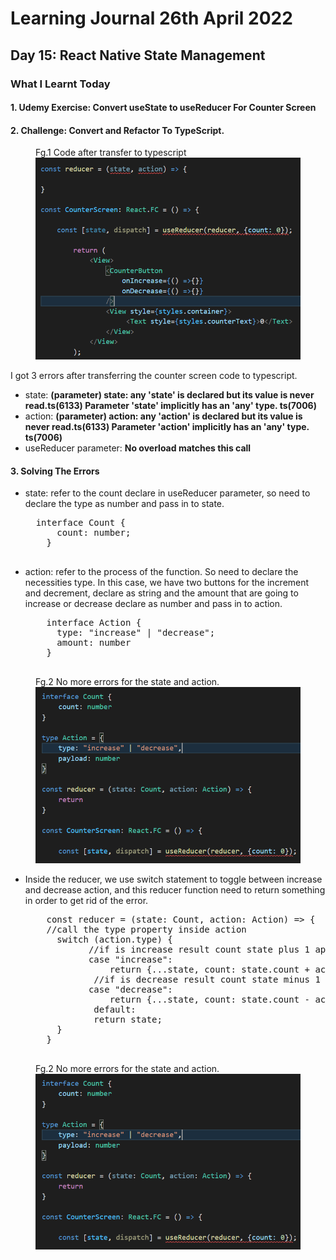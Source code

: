<h1>Learning Journal 26th April 2022</h1>
<h2>Day 15: React Native State Management</h2>
<h3>What I Learnt Today</h3>
<h4>1.  Udemy Exercise: Convert useState to useReducer For Counter Screen</h4> 
<h4>2. Challenge: Convert and Refactor To TypeScript.</h4>
<figure>
<figcaption>Fg.1 Code after transfer to typescript</figcaption>
  <img src="https://github.com/janson-gan/react-native-training/blob/main/images/Screenshot%202022-04-26%20133612.png" width="450" />
</figure>
<p>
  I got 3 errors after transferring the counter screen code to typescript.
  <ul>
    <li>state: <b>(parameter) state: any 'state' is declared but its value is never read.ts(6133) Parameter 'state' implicitly has an 'any' type. ts(7006)</b></li>
    <li>action: <b>(parameter) action: any 'action' is declared but its value is never read.ts(6133) Parameter 'action' implicitly has an 'any' type. ts(7006)</b></li>
    <li>useReducer parameter: <b>No overload matches this call</b></li>
  </ul>
</p>
<h4>3.  Solving The Errors</h4>
 <ul>
    <li>state: refer to the count declare in useReducer parameter, so need to declare the type as number and pass in to state.</li>
  <pre>
  interface Count {
      count: number;
    }
  </pre>
    <li>action: refer to the process of the function. So need to declare the necessities type. In this case, we have two buttons for the increment and decrement, declare as string and the amount that are going to increase or decrease declare as number and pass in to action.</li>
  
  <pre>
    interface Action {
      type: "increase" | "decrease";
      amount: number
    }
  </pre>
  </ul>
  
<figure>
  <figcaption>Fg.2 No more errors for the state and action.</figcaption>
  <img src="https://github.com/janson-gan/react-native-training/blob/main/images/Screenshot%202022-04-26%20143313.png" width="450" />
</figure>

<ul>
  <li>Inside the reducer, we use switch statement to toggle between increase and decrease action, and this reducer function need to return something in order to get rid of the error.</li>
  <pre>
    const reducer = (state: Count, action: Action) => {
    //call the type property inside action
      switch (action.type) {
            //if is increase result count state plus 1 append with previous count state 
            case "increase":
                return {...state, count: state.count + action.amount};
             //if is decrease result count state minus 1 append with previous count state 
            case "decrease":
                return {...state, count: state.count - action.amount};
             default:
             return state;
      }
    }
  </pre>
</ul>

<figure>
  <figcaption>Fg.2 No more errors for the state and action.</figcaption>
  <img src="https://github.com/janson-gan/react-native-training/blob/main/images/Screenshot%202022-04-26%20143313.png" width="450" />
</figure>
  
